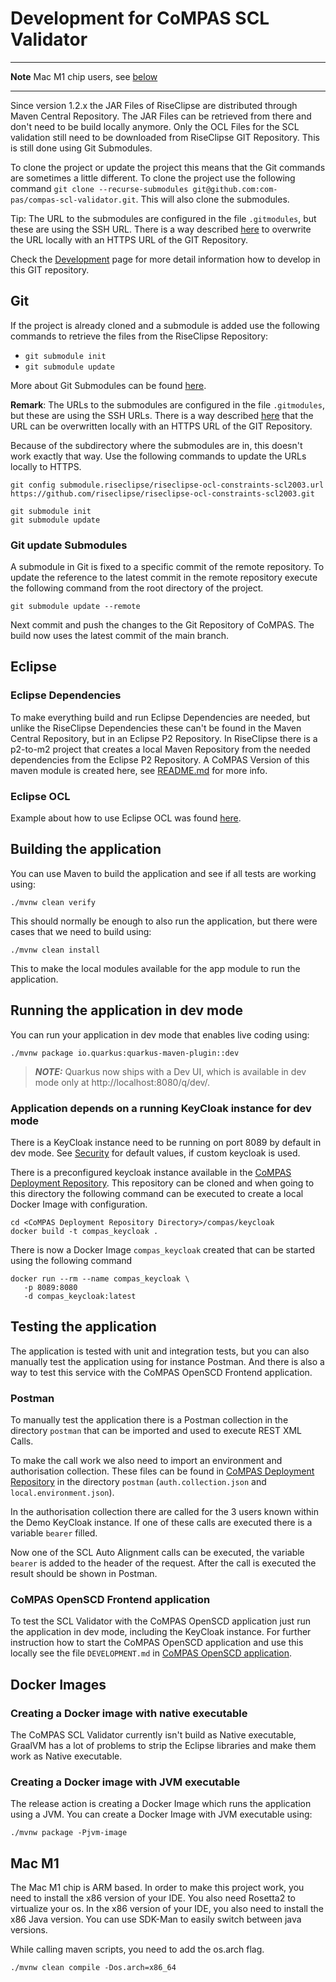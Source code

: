 <!--
SPDX-FileCopyrightText: 2022 Alliander N.V.

SPDX-License-Identifier: Apache-2.0
-->

# Development for CoMPAS SCL Validator


---
**Note**
Mac M1 chip users, see [below](#mac-m1)

---


Since version 1.2.x the JAR Files of RiseClipse are distributed through Maven Central Repository. The JAR Files can be
retrieved from there and don't need to be build locally anymore. Only the OCL Files for the SCL validation still need to
be downloaded from RiseClipse GIT Repository. This is still done using Git Submodules.

To clone the project or update the project this means that the Git commands are sometimes a little different. To clone
the project use the following command `git clone --recurse-submodules git@github.com:com-pas/compas-scl-validator.git`.
This will also clone the submodules.

Tip: The URL to the submodules are configured in the file `.gitmodules`, but these are using the SSH URL. There is a way
described [here](https://git-scm.com/book/en/v2/Git-Tools-Submodules) to overwrite the URL locally with an HTTPS URL of
the GIT Repository.

Check the [Development](DEVELOPMENT.md) page for more detail information how to develop in this GIT repository.

## Git

If the project is already cloned and a submodule is added use the following commands to retrieve the files from the
RiseClipse Repository:

- `git submodule init`
- `git submodule update`

More about Git Submodules can be found [here](https://git-scm.com/book/en/v2/Git-Tools-Submodules).

**Remark**: The URLs to the submodules are configured in the file `.gitmodules`, but these are using the SSH URLs. There
is a way described [here](https://git-scm.com/book/en/v2/Git-Tools-Submodules) that the URL can be overwritten locally
with an HTTPS URL of the GIT Repository.

Because of the subdirectory where the submodules are in, this doesn't work exactly that way. Use the following commands
to update the URLs locally to HTTPS.

```
git config submodule.riseclipse/riseclipse-ocl-constraints-scl2003.url https://github.com/riseclipse/riseclipse-ocl-constraints-scl2003.git

git submodule init
git submodule update
```

### Git update Submodules

A submodule in Git is fixed to a specific commit of the remote repository. To update the reference to the latest commit
in the remote repository execute the following command from the root directory of the project.

```
git submodule update --remote
```

Next commit and push the changes to the Git Repository of CoMPAS. The build now uses the latest commit of the main
branch.

## Eclipse

### Eclipse Dependencies

To make everything build and run Eclipse Dependencies are needed, but unlike the RiseClipse Dependencies these can't be
found in the Maven Central Repository, but in an Eclipse P2 Repository. In RiseClipse there is a p2-to-m2 project that
creates a local Maven Repository from the needed dependencies from the Eclipse P2 Repository. A CoMPAS Version of this
maven module is created here, see [README.md](riseclipse/riseclipse-p2-to-m2/README.md) for more info.

### Eclipse OCL

Example about how to use Eclipse OCL was found
[here](https://help.eclipse.org/latest/index.jsp?topic=%2Forg.eclipse.ocl.doc%2Fhelp%2FPivotStandalone.html).

## Building the application

You can use Maven to build the application and see if all tests are working using:

```shell script
./mvnw clean verify
```

This should normally be enough to also run the application, but there were cases that we need to build using:

```shell script
./mvnw clean install
```

This to make the local modules available for the app module to run the application.

## Running the application in dev mode

You can run your application in dev mode that enables live coding using:

```shell script
./mvnw package io.quarkus:quarkus-maven-plugin::dev
```

> **_NOTE:_**  Quarkus now ships with a Dev UI, which is available in dev mode only at http://localhost:8080/q/dev/.

### Application depends on a running KeyCloak instance for dev mode

There is a KeyCloak instance need to be running on port 8089 by default in dev mode.
See [Security](README.md#security) for default values, if custom keycloak is used.

There is a preconfigured keycloak instance available in
the [CoMPAS Deployment Repository](https://github.com/com-pas/compas-deployment). This repository can be cloned and
when going to this directory the following command can be executed to create a local Docker Image with configuration.

```shell
cd <CoMPAS Deployment Repository Directory>/compas/keycloak
docker build -t compas_keycloak . 
```

There is now a Docker Image `compas_keycloak` created that can be started using the following command

```shell
docker run --rm --name compas_keycloak \
   -p 8089:8080 
   -d compas_keycloak:latest
```

## Testing the application

The application is tested with unit and integration tests, but you can also manually test the application using for
instance Postman. And there is also a way to test this service with the CoMPAS OpenSCD Frontend application.

### Postman

To manually test the application there is a Postman collection in the directory `postman` that can be imported
and used to execute REST XML Calls.

To make the call work we also need to import an environment and authorisation collection. These files can be found
in [CoMPAS Deployment Repository](https://github.com/com-pas/compas-deployment) in the directory `postman`
(`auth.collection.json` and `local.environment.json`).

In the authorisation collection there are called for the 3 users known within the Demo KeyCloak instance.
If one of these calls are executed there is a variable `bearer` filled.

Now one of the SCL Auto Alignment calls can be executed, the variable `bearer` is added to the header of the request.
After the call is executed the result should be shown in Postman.

### CoMPAS OpenSCD Frontend application

To test the SCL Validator with the CoMPAS OpenSCD application just run the application in dev mode, including the
KeyCloak instance. For further instruction how to start the CoMPAS OpenSCD application and use this locally see
the file `DEVELOPMENT.md` in [CoMPAS OpenSCD application](https://github.com/com-pas/compas-open-scd).

## Docker Images

### Creating a Docker image with native executable

The CoMPAS SCL Validator currently isn't build as Native executable, GraalVM has a lot of problems to strip the
Eclipse libraries and make them work as Native executable.

### Creating a Docker image with JVM executable

The release action is creating a Docker Image which runs the application using a JVM. You can create a Docker Image
with JVM executable using:

```shell script
./mvnw package -Pjvm-image
```

## Mac M1

The Mac M1 chip is ARM based. In order to make this project work, you need to install the x86 version of your IDE.
You also need Rosetta2 to virtualize your os. In the x86 version of your IDE, you also need to install the x86 Java version.
You can use SDK-Man to easily switch between java versions.

While calling maven scripts, you need to add the os.arch flag.
```shell script
./mvnw clean compile -Dos.arch=x86_64
```
